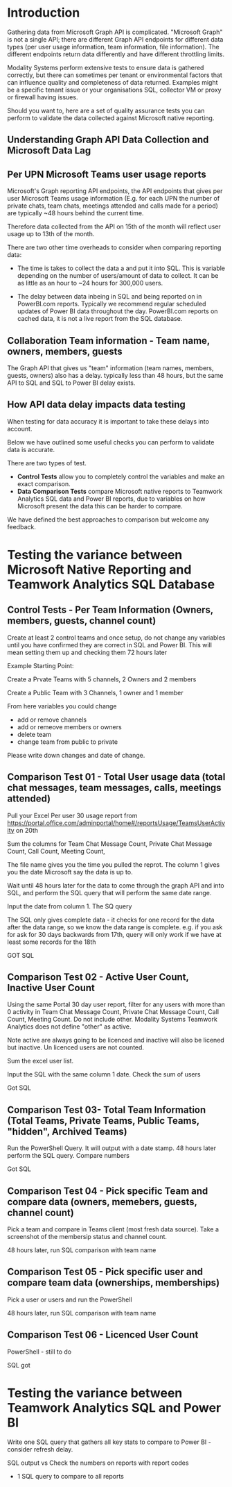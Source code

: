 

# Introduction

Gathering data from Microsoft Graph API is complicated. "Microsoft Graph" is not a single API; there are different Graph API endpoints for different data types (per user usage information, team information, file information). The different endpoints return data differently and have different throttling limits.

Modality Systems perform extensive tests to ensure data is gathered correctly, but there can  sometimes per tenant or environmental factors that can influence quality and completeness of data returned. Examples might be a specific tenant issue or your organisations SQL, collector VM or proxy or firewall having issues.

Should you want to, here are a set of quality assurance tests you can perform to validate the data collected against Microsoft native reporting.



## Understanding Graph API Data Collection and Microsoft Data Lag

## Per UPN Microsoft Teams user usage reports

Microsoft's Graph reporting API endpoints, the API endpoints that gives per user Microsoft Teams usage information (E.g. for each UPN the number of private chats, team chats, meetings attended and calls made for a period) are typically ~48 hours behind the current time.

Therefore data collected from the API on 15th of the month will reflect user usage up to 13th of the month.

There are two other time overheads to consider when comparing reporting data:

- The time is takes to collect the data a and put it into SQL. This is variable depending on the number of users/amount of data to collect. It can be as little as an hour to ~24 hours for 300,000 users.

- The delay between data inbeing in SQL and being reported on in PowerBI.com reports. Typically we recommend regular scheduled updates of Power BI data throughout the day. PowerBI.com reports on cached data, it is not a live report from the SQL database.

## Collaboration Team information - Team name, owners, members, guests

The Graph API that gives us "team" information  (team names, members, guests, owners) also has a delay. typically less than 48 hours, but the same API to SQL and SQL to Power BI delay exists.

## How API data delay impacts data testing

When testing for data accuracy it is important to take these delays into account.

Below we have outlined some useful checks you can perform to validate data is accurate.

There are two types of test. 

- **Control Tests** allow you to completely control the variables and make an exact comparison.
- **Data Comparison Tests** compare Microsoft native reports to Teamwork Analytics SQL data and Power BI reports, due to variables on how Microsoft present the data this can be harder to compare.

We have defined the best approaches to comparison but welcome any feedback.

# Testing the variance between Microsoft Native Reporting and Teamwork Analytics SQL Database

## Control Tests - Per Team Information (Owners, members, guests, channel count)

Create at least 2 control teams and once setup, do not change any variables until you have confirmed they are correct in SQL and Power BI. This will  mean setting them up and checking them 72 hours later

Example Starting Point:

Create a Prvate Teams with 5 channels, 2 Owners and 2 members

Create a Public Team with 3 Channels, 1 owner and 1 member

From here variables you could change
  - add or remove channels
  - add or remeove members or owners
  - delete team
  - change team from public to private

Please write down changes and date of change.

## Comparison Test 01 - Total User usage data (total chat messages, team messages, calls, meetings attended)

Pull your Excel Per user 30 usage report from  https://portal.office.com/adminportal/home#/reportsUsage/TeamsUserActivity on 20th

Sum the columns for Team Chat Message Count,	Private Chat Message Count,	Call Count,	Meeting Count,

The file name gives you the time you pulled the reprot. The column 1 gives you the date Microsoft say the data is up to.

Wait until 48 hours later for the data to come through the graph API and into SQL, and perform the SQL query that will perform the same date range.

Input the date from column 1. The SQ query 

The SQL only gives complete data - it checks for one record for the data after the data range, so we know the data range is complete. e.g. if you ask for ask for 30 days backwards from 17th, query will only work if we have at least some records for the 18th 

GOT SQL

## Comparison Test 02 - Active User Count, Inactive User Count

Using the same Portal 30 day user report, filter for any users with more than 0 activity in Team Chat Message Count,	Private Chat Message Count,	Call Count,	Meeting Count. Do not include other. Modality Systems Teamwork Analytics does not define "other" as active.

Note active are always going to be licenced and inactive will also be licened but inactive. Un licenced users are not counted.

Sum the excel user list.

Input the SQL with the same column 1 date. Check the sum of users 

Got SQL

## Comparison Test 03- Total Team Information (Total Teams, Private Teams, Public Teams, "hidden", Archived Teams)

Run the PowerShell Query. It will output with a date stamp. 48 hours later perform the SQL query. Compare numbers

Got SQL

## Comparison Test 04 - Pick specific Team and compare data (owners, memebers, guests, channel count)

Pick a team and compare in Teams client (most fresh data source). Take a screenshot of the membersip status and channel count.

48 hours later, run SQL comparison with team name

## Comparison Test 05 - Pick specific user and compare team data (ownerships, memberships)

Pick a user or users and run the PowerShell

48 hours later, run SQL comparison with team name

## Comparison Test 06 - Licenced User Count

PowerShell - still to do

SQL got

######

# Testing the variance between Teamwork Analytics SQL and Power BI

Write one SQL query that gathers all key stats to compare to Power BI - consider refresh delay.

SQL output vs Check the numbers on reports with report codes
- 1 SQL query to compare to all reports


